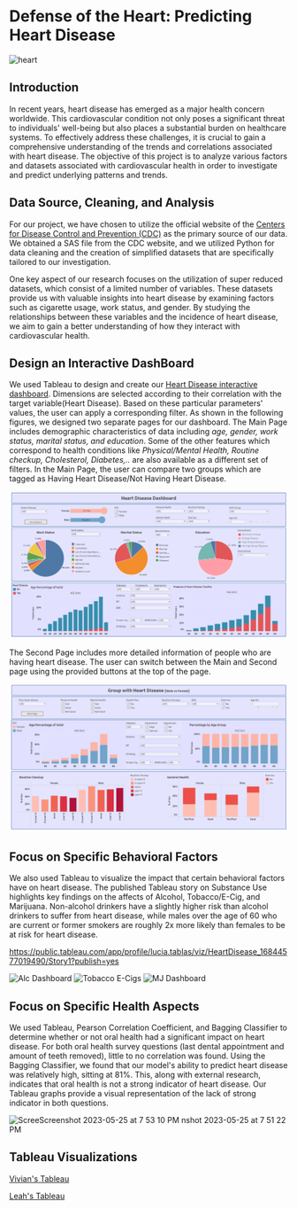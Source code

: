 # Defense of the Heart: Predicting Heart Disease
![heart](https://consumer.healthday.com/media-library/eyJhbGciOiJIUzI1NiIsInR5cCI6IkpXVCJ9.eyJpbWFnZSI6Imh0dHBzOi8vYXNzZXRzLnJibC5tcy8yOTQ0NDUwMy9vcmlnaW4uanBnIiwiZXhwaXJlc19hdCI6MTcxMjExNTk2NH0.pKhuDDKlJouXcV5xb9j6Iw7b4v8DyAM5kj4gPY4mxHQ/image.jpg?width=1245&height=700&quality=85&coordinates=0%2C41%2C0%2C42)

## Introduction 
In recent years, heart disease has emerged as a major health concern worldwide. This cardiovascular condition not only poses a significant threat to individuals' well-being but also places a substantial burden on healthcare systems. To effectively address these challenges, it is crucial to gain a comprehensive understanding of the trends and correlations associated with heart disease. The objective of this project is to analyze various factors and datasets associated with cardiovascular health in order to investigate and predict underlying patterns and trends.

## Data Source, Cleaning, and Analysis
For our project, we have chosen to utilize the official website of the [Centers for Disease Control and Prevention (CDC)](https://www.cdc.gov/brfss/annual_data/annual_2021.html) as the primary source of our data. We obtained a SAS file from the CDC website, and we utilized Python for data cleaning and the creation of simplified datasets that are specifically tailored to our investigation.

One key aspect of our research focuses on the utilization of super reduced datasets, which consist of a limited number of variables. These datasets provide us with valuable insights into heart disease by examining factors such as cigarette usage, work status, and gender. By studying the relationships between these variables and the incidence of heart disease, we aim to gain a better understanding of how they interact with cardiovascular health.

## Design an Interactive DashBoard
We used Tableau to design and create our [Heart Disease interactive dashboard](https://public.tableau.com/views/CDC_survey/EDA?:language=en-US&:display_count=n&:origin=viz_share_link). Dimensions are selected according to their correlation with the target variable(Heart Disease). Based on these particular parameters' values, the user can apply a corresponding filter. As shown in the following figures, we designed two separate pages for our dashboard. 
The Main Page includes demographic characteristics of data including *age, gender, work status, marital status, and education*. Some of the other features which correspond to health conditions like *Physical/Mental Health, Routine checkup, Cholesterol, Diabetes,..* are also available as a different set of filters. In the Main Page, the user can compare two groups which are tagged as Having Heart Disease/Not Having Heart Disease. 


![Main Page](images/Heart_disease_dashboard.png)


The Second Page includes more detailed information of people who are having heart disease.
The user can switch between the Main and Second page using the provided buttons at the top of the page.

![Main Page](images/Heart_disease_group.png)

## Focus on Specific Behavioral Factors
We also used Tableau to visualize the impact that certain behavioral factors have on heart disease. The published Tableau story on Substance Use highlights key findings on the affects of Alcohol, Tobacco/E-Cig, and Marijuana. Non-alcohol drinkers have a slightly higher risk than alcohol drinkers to suffer from heart disease, while males over the age of 60 who are current or former smokers are roughly 2x more likely than females to be at risk for heart disease. 

https://public.tableau.com/app/profile/lucia.tablas/viz/HeartDisease_16844577019490/Story1?publish=yes

![Alc Dashboard](https://github.com/leahkrause/project-4/assets/116695697/6565cd5d-9904-4a21-bda9-ed3d07ffc455)
![Tobacco   E-Cigs](https://github.com/leahkrause/project-4/assets/116695697/1303e7a4-46da-4d86-a627-146b8d70c91b)
![MJ Dashboard](https://github.com/leahkrause/project-4/assets/116695697/063a874d-23f5-4e0c-a10f-7ebea9c964c4)

## Focus on Specific Health Aspects
We used Tableau, Pearson Correlation Coefficient, and Bagging Classifier to determine whether or not oral health had a significant impact on heart disease. For both oral health survey questions (last dental appointment and amount of teeth removed), little to no correlation was found. Using the Bagging Classifier, we found that our model's ability to predict heart disease was relatively high, sitting at 81%. This, along with external research, indicates that oral health is not a strong indicator of heart disease. Our Tableau graphs provide a visual representation of the lack of strong indicator in both questions. 

![Scree![Screenshot 2023-05-25 at 7 53 10 PM](https://github.com/leahkrause/project-4/assets/119142624/c58e929c-4f81-4002-819d-0f50fe74ce7a)
nshot 2023-05-25 at 7 51 22 PM](https://github.com/leahkrause/project-4/assets/119142624/d32f7285-90f1-4d93-bca8-b1fc2e6f771e)




## Tableau Visualizations
[Vivian's Tableau](https://public.tableau.com/app/profile/vivian.sun1505/viz/HeartStrokevsDepression/MentalHealthDays)

[Leah's Tableau](https://public.tableau.com/app/profile/leah.krause/viz/Final_CDC_2020/HeartDiseaseTeethRemovedPie)

